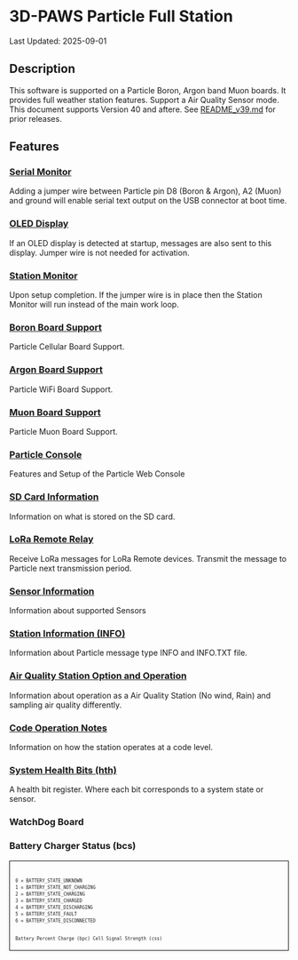 # 3D-PAWS Particle Full Station

Last Updated: 2025-09-01

## Description

This software is supported on a Particle Boron, Argon band Muon boards. It provides full weather station features. Support a Air Quality Sensor mode. This document supports Version 40 and aftere. See [README_v39.md](docs/README_v39.md) for prior releases.
## Features

### [Serial Monitor](docs/SerialMonitor.md)
Adding a jumper wire between Particle pin D8 (Boron & Argon), A2 (Muon) and ground will enable serial text output on the USB connector at boot time.

### [OLED Display](docs/OLED_Display.md)
If an OLED display is detected at startup, messages are also sent to this display. Jumper wire is not needed for activation.

### [Station Monitor](docs/StationMonitor.md)
Upon setup completion.  If the jumper wire is in place then the Station Monitor will run instead of the main work loop.  

### [Boron Board Support](docs/Boron.md)
Particle Cellular Board Support.

### [Argon Board Support](docs/Argon.md)
Particle WiFi Board Support.

### [Muon Board Support](docs/Muon.md)
Particle Muon Board Support.

### [Particle Console](docs/ParticleConsole.md)
Features and Setup of the Particle Web Console

### [SD Card Information](docs/SD.md)
Information on what is stored on the SD card.

### [LoRa Remote Relay](docs/LoRaRelay.md)
Receive LoRa messages for LoRa Remote devices. Transmit the message to Particle next transmission period.

### [Sensor Information](docs/Sensors.md)
Information about supported Sensors

### [Station Information (INFO)](docs/INFO.md)
Information about Particle message type INFO and INFO.TXT file.

### [Air Quality Station Option and Operation](docs/AirQualityStation.md)
Information about operation as a Air Quality Station (No wind, Rain) and sampling air quality differently.

### [Code Operation Notes](docs/CodeOperation.md)
Information on how the station operates at a code level.

### [System Health Bits (hth)](docs/SystemHealthBits.md)
A health bit register. Where each bit corresponds to a system state or sensor.

### WatchDog Board
 

### Battery Charger Status (bcs)
<div style="overflow:auto; white-space:pre; font-family: monospace; font-size: 8px; line-height: 1.5; height: 140px; border: 1px solid black; padding: 10px;">
<pre>
0 = BATTERY_STATE_UNKNOWN
1 = BATTERY_STATE_NOT_CHARGING
2 = BATTERY_STATE_CHARGING
3 = BATTERY_STATE_CHARGED
4 = BATTERY_STATE_DISCHARGING
5 = BATTERY_STATE_FAULT
6 = BATTERY_STATE_DISCONNECTED

Battery Percent Charge (bpc)
Cell Signal Strength (css)
</pre>
</div>


